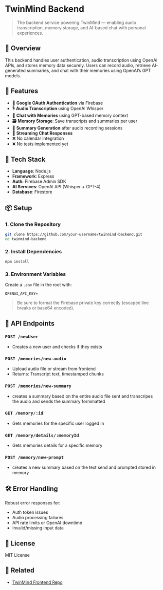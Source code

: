 # TwinMind Backend

> The backend service powering TwinMind — enabling audio transcription, memory storage, and AI-based chat with personal experiences.

## 🧠 Overview

This backend handles user authentication, audio transcription using OpenAI APIs, and stores memory data securely. Users can record audio, retrieve AI-generated summaries, and chat with their memories using OpenAI’s GPT models.

## 🚀 Features

- 🔐 **Google OAuth Authentication** via Firebase
- 🎙️ **Audio Transcription** using OpenAI Whisper
- 🧠 **Chat with Memories** using GPT-based memory context
- 🗃️ **Memory Storage**: Save transcripts and summaries per user
- 📄 **Summary Generation** after audio recording sessions
- 💬 **Streaming Chat Responses**
- ❌ No calendar integration
- ❌ No tests implemented yet

## 🧰 Tech Stack

- **Language**: Node.js
- **Framework**: Express
- **Auth**: Firebase Admin SDK
- **AI Services**: OpenAI API (Whisper + GPT-4)
- **Database**: Firestore

## 📦 Setup

### 1. Clone the Repository

```bash
git clone https://github.com/your-username/twinmind-backend.git
cd twinmind-backend
```

### 2. Install Dependencies

```bash
npm install
```

### 3. Environment Variables

Create a `.env` file in the root with:

```env
OPENAI_API_KEY=
```

> Be sure to format the Firebase private key correctly (escaped line breaks or base64 encoded).

## 🧪 API Endpoints

### `POST /newUser`

- Creates a new user and checks if they exists

### `POST /memories/new-audio`

- Upload audio file or stream from frontend
- Returns: Transcript text, timestamped chunks

### `POST /memories/new-summary`

- creates a summary based on the entire audio file sent and transcripes the audio and sends the summary formmatted

### `GET /memory/:id`

- Gets memories for the specific user logged in

### `GET /memory/details/:memoryId`

- Gets memories details for a specific memory

### `POST /memory/new-prompt`

- creates a new summary based on the text send and prompted stored in memory

## 🛠 Error Handling

Robust error responses for:

- Auth token issues
- Audio processing failures
- API rate limits or OpenAI downtime
- Invalid/missing input data

## 📄 License

MIT License

## 📎 Related

- [TwinMind Frontend Repo](https://github.com/your-username/twinmind-frontend)
